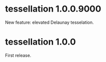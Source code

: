 # tessellation 1.0.0.9000

New feature: elevated Delaunay tesselation.


# tessellation 1.0.0

First release.

